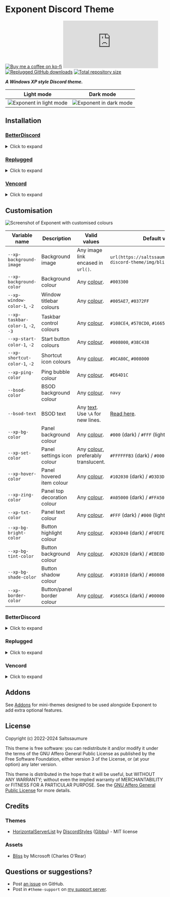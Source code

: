 [light]:        https://saltssaumure.github.io/xp-discord-theme/preview/exponent1.png
[dark]:         https://saltssaumure.github.io/xp-discord-theme/preview/exponent2.png
[customised]:   https://saltssaumure.github.io/xp-discord-theme/preview/exponent3.png

[bsod-text]:    https://github.com/Saltssaumure/xp-discord-theme/blob/main/scss/top/_vars.scss
[addons]:       https://github.com/Saltssaumure/xp-discord-theme/tree/main/addon

[css-color]:        https://developer.mozilla.org/en-US/docs/Web/CSS/color_value
[css-string]:       https://developer.mozilla.org/en-US/docs/Web/CSS/string
[discord]:          https://discord.gg/uy8nKQVatp

[BetterDiscord]:    https://betterdiscord.app/
[Replugged]:        https://replugged.dev/
[Vencord]:          https://vencord.dev/

[shield-donate]:    https://img.shields.io/badge/Donate-ko--fi-orange?style=flat-square&logo=kofi&logoColor=orange
[ko-fi]:            https://ko-fi.com/saltssaumure "Buy me a coffee!"

[shield-css-dl]:    https://img.shields.io/github/downloads/Saltssaumure/xp-discord-theme/Exponent.theme.css?color=purple&label=Downloads&style=flat-square
[shield-asar-dl]:   https://img.shields.io/github/downloads/Saltssaumure/xp-discord-theme/net.saltssaumure.Exponent.asar?color=purple&label=Downloads&style=flat-square
[shield-repo-size]: https://img.shields.io/github/repo-size/Saltssaumure/xp-discord-theme?label=Repository&style=flat-square "Total size"

[github]:           https://github.com/Saltssaumure/xp-discord-theme
[license]:          https://github.com/Saltssaumure/xp-discord-theme/blob/main/LICENSE
[issues]:           https://github.com/Saltssaumure/xp-discord-theme/issues
[.theme.css]:       https://github.com/Saltssaumure/xp-discord-theme/blob/main/Exponent.theme.css

[release-bd]:       https://betterdiscord.app/theme/?id=823 "BetterDiscord store page"
[release-css-gh]:   https://github.com/Saltssaumure/xp-discord-theme/releases/latest/download/Exponent.theme.css "Get latest release"
[release-rp]:       https://replugged.dev/store/net.saltssaumure.Exponent "Replugged store page"
[release-rp-gh]:    https://github.com/Saltssaumure/xp-discord-theme/releases/latest/download/net.saltssaumure.Exponent.asar "Get latest release"

# Exponent Discord Theme
[![Buy me a coffee on ko-fi][shield-donate]][ko-fi]
[![CSS GitHub downloads][shield-css-dl]][release-css-gh]
[![Replugged GitHub downloads][shield-asar-dl]][release-rp-gh]
[![Total repository size][shield-repo-size]][github]

***A Windows XP style Discord theme.***

| Light mode                       | Dark mode                      |
| -------------------------------- | ------------------------------ |
| ![Exponent in light mode][light] | ![Exponent in dark mode][dark] |

## Installation

### [BetterDiscord][BetterDiscord]
<details>
    <summary>Click to expand</summary>

1. Download `Exponent.theme.css`:
    - [BetterDiscord store][release-bd]
    - [GitHub][release-css-gh]
2. Place the file in the themes folder:
    - `Settings` > `BetterDiscord` > `Themes` > `Open Themes Folder`
3. Toggle on the theme card.
</details>

### [Replugged][Replugged]
<details>
    <summary>Click to expand</summary>

#### Automatic
1. Click to install:
    - [Replugged store][release-rp]
#### Manual
1. Download `net.saltssaumure.Exponent.asar`:
    - [GitHub][release-rp-gh]
2. Place the file in the themes folder:
    - `Settings` > `Replugged` > `Themes` > `Open Themes Folder`
3. Click `Load Missing Themes` and toggle on the theme card.
</details>

### [Vencord][Vencord]
<details>
    <summary>Click to expand</summary>

#### Local
1. Download `Exponent.theme.css`:
    - [BetterDiscord store][release-bd]
    - [GitHub][release-css-gh]
2. Place the file in the themes folder:
    - `Settings` > `Vencord` > `Themes` > `Local Themes` > `Open Themes Folder`
3. Click `Load missing Themes` and toggle on the theme card.
#### Online
1. Paste the link in `Settings` > `Vencord` > `Themes` > `Online Themes`:
    - `https://saltssaumure.github.io/xp-discord-theme/Exponent.theme.css`
</details>

## Customisation

![Screenshot of Exponent with customised colours][customised]

| Variable name                      | Description                 | Valid values                                     | Default value                                                         |
| ---------------------------------- | --------------------------- | ------------------------------------------------ | --------------------------------------------------------------------- |
| `--xp-background-image`            | Background image            | Any image link encased in `url()`.               | `url(https://saltssaumure.github.io/xp-discord-theme/img/bliss.avif)` |
| `--xp-background-color`            | Background colour           | Any [colour][css-color].                         | `#003300`                                                             |
| `--xp-window-color-1`, `-2`        | Window titlebar colours     | Any [colour][css-color].                         | `#005AE7`, `#0372FF`                                                  |
| `--xp-taskbar-color-1`, `-2`, `-3` | Taskbar control colours     | Any [colour][css-color].                         | `#108CE4`, `#578CD0`, `#1665CA`                                       |
| `--xp-start-color-1`, `-2`         | Start button colours        | Any [colour][css-color].                         | `#008000`, `#38C438`                                                  |
| `--xp-shortcut-color-1`, `-2`      | Shortcut icon colours       | Any [colour][css-color].                         | `#0CA80C`, `#008000`                                                  |
| `--xp-ping-color`                  | Ping bubble colour          | Any [colour][css-color].                         | `#E64D1C`                                                             |
| `--bsod-color`                     | BSOD background colour      | Any [colour][css-color].                         | `navy`                                                                |
| `--bsod-text`                      | BSOD text                   | Any [text][css-string]. Use `\A` for new lines.  | [Read here][bsod-text].                                               |
| `--xp-bg-color`                    | Panel background colour     | Any [colour][css-color].                         | `#000` (dark) / `#FFF` (light)                                        |
| `--xp-set-color`                   | Panel settings icon colour  | Any [colour][css-color], preferably translucent. | `#FFFFFFB3` (dark) / `#000000B3` (light)                              |
| `--xp-hover-color`                 | Panel hovered item colour   | Any [colour][css-color].                         | `#102030` (dark) / `#D3D3D3` (light)                                  |
| `--xp-zing-color`                  | Panel top decoration colour | Any [colour][css-color].                         | `#A05000` (dark) / `#FFA500` (light)                                  |
| `--xp-txt-color`                   | Panel text colour           | Any [colour][css-color].                         | `#FFF` (dark) / `#000` (light)                                        |
| `--xp-bg-bright-color`             | Button highlight colour     | Any [colour][css-color].                         | `#203040` (dark) / `#F0EFED` (light)                                  |
| `--xp-bg-tint-color`               | Button background colour    | Any [colour][css-color].                         | `#202020` (dark) / `#EBE8D7` (light)                                  |
| `--xp-bg-shade-color`              | Button shadow colour        | Any [colour][css-color].                         | `#101010` (dark) / `#808080` (light)                                  |
| `--xp-border-color`                | Button/panel border colour  | Any [colour][css-color].                         | `#1665CA` (dark) / `#000000` (light)                                  |

### BetterDiscord
<details>
    <summary>Click to expand</summary>

1. Open `Settings` > `BetterDiscord` > `Themes`.
2. Click the pencil icon on this theme.
3. Edit the variable values and save changes.
</details>

### Replugged
<details>
    <summary>Click to expand</summary>

1. Enable `Automatically Apply Quick CSS` in `Settings` > `Replugged` > `General`.
1. Open `Settings` > `Replugged` > `Quick CSS`.
3. Copy and paste lines 15-57 of [`Exponent.theme.css`][.theme.css].
3. Edit the variable values and save.
</details>

### Vencord
<details>
    <summary>Click to expand</summary>

#### Local
2. `Open Themes Folder` in `Settings` > `Vencord` > `Themes` > `Local Themes`
3. Open `Exponent.theme.css` with your favourite text editor.
4. Edit the variable values and save.
#### Online
1. `Enable Custom CSS` in `Settings` > `Vencord` > `Vencord` and click `Open QuickCSS File`.
2. Copy and paste lines 15-57 of [`Exponent.theme.css`][.theme.css].
3. Edit the variable values.
</details>

## Addons
See [Addons][addons] for mini-themes designed to be used alongside Exponent to add extra optional features.

## License
Copyright (c) 2022-2024 Saltssaumure

This theme is free software: you can redistribute it and/or modify it under the terms of the GNU Affero General Public License as published by the Free Software Foundation, either version 3 of the License, or (at your option) any later version.

This theme is distributed in the hope that it will be useful, but WITHOUT ANY WARRANTY; without even the implied warranty of MERCHANTABILITY or FITNESS FOR A PARTICULAR PURPOSE. See the [GNU Affero General Public License][license] for more details.

## Credits
### Themes
[hsl]:  https://github.com/DiscordStyles/HorizontalServerList
- [HorizontalServerList][hsl] by [DiscordStyles](https://github.com/DiscordStyles) ([Gibbu](https://github.com/Gibbu)) - MIT license

### Assets
[bliss]:    https://archive.org/details/windows-xp-bliss-wallpaper
- [Bliss][bliss] by Microsoft (Charles O'Rear)

## Questions or suggestions?
- Post [an issue][issues] on GitHub.
- Post in `#theme-support` on [my support server][discord].